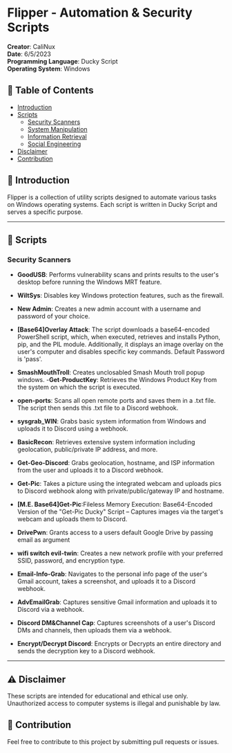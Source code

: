 # Flipper - Automation & Security Scripts
**Creator**: CaliNux  
**Date**: 6/5/2023  
**Programming Language**: Ducky Script  
**Operating System**: Windows  

## 📌 Table of Contents
- [Introduction](#introduction)
- [Scripts](#scripts)
    - [Security Scanners](#security-scanners)
    - [System Manipulation](#system-manipulation)
    - [Information Retrieval](#information-retrieval)
    - [Social Engineering](#social-engineering)
- [Disclaimer](#disclaimer)
- [Contribution](#contribution)

## 📜 Introduction

Flipper is a collection of utility scripts designed to automate various tasks on Windows operating systems. Each script is written in Ducky Script and serves a specific purpose.

---

## 📜 Scripts

### Security Scanners
- **GoodUSB**: Performs vulnerability scans and prints results to the user's desktop before running the Windows MRT feature.

- **WiltSys**: Disables key Windows protection features, such as the firewall.
- **New Admin**: Creates a new admin account with a username and password of your choice.
- **[Base64]Overlay Attack**: The script downloads a base64-encoded PowerShell script, which, when executed, retrieves and installs Python, pip, and the PIL module. Additionally, it displays an image overlay on the user's computer and disables specific key commands. Default Password is 'pass'.
- **SmashMouthTroll**: Creates unclosabled Smash Mouth troll popup windows.
-**Get-ProductKey**: Retrieves the Windows Product Key from the system on which the script is executed.
- **open-ports**: Scans all open remote ports and saves them in a .txt file. The script then sends this .txt file to a Discord webhook.
- **sysgrab_WIN**: Grabs basic system information from Windows and uploads it to Discord using a webhook.
- **BasicRecon**: Retrieves extensive system information including geolocation, public/private IP address, and more.
- **Get-Geo-Discord**: Grabs geolocation, hostname, and ISP information from the user and uploads it to a Discord webhook.
- **Get-Pic**: Takes a picture using the integrated webcam and uploads pics to Discord webhook along with private/public/gateway IP and hostname.
- **[M.E. Base64]Get-Pic**:Fileless Memory Execution: Base64-Encoded Version of the "Get-Pic Ducky" Script – Captures images via the target's webcam and uploads them to Discord.
- **DrivePwn**: Grants access to a users default Google Drive by passing email as argument

- **wifi switch evil-twin**: Creates a new network profile with your preferred SSID, password, and encryption type.
- **Email-Info-Grab**: Navigates to the personal info page of the user's Gmail account, takes a screenshot, and uploads it to a Discord webhook.
- **AdvEmailGrab**: Captures sensitive Gmail information and uploads it to Discord via a webhook.
- **Discord DM&Channel Cap**: Captures screenshots of a user's Discord DMs and channels, then uploads them via a webhook.
- **Encrypt/Decrypt Discord**: Encrypts or Decrypts an entire directory and sends the decryption key to a Discord webhook.

---

## ⚠️ Disclaimer

These scripts are intended for educational and ethical use only. Unauthorized access to computer systems is illegal and punishable by law.

## 🤝 Contribution

Feel free to contribute to this project by submitting pull requests or issues.

